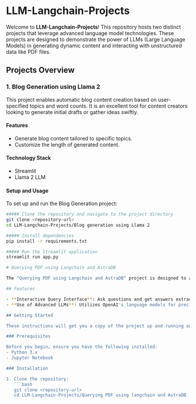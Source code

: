 # LLM-Langchain-Projects

Welcome to **LLM-Langchain-Projects**! This repository hosts two distinct projects that leverage advanced language model technologies. These projects are designed to demonstrate the power of LLMs (Large Language Models) in generating dynamic content and interacting with unstructured data like PDF files.

## Projects Overview

### 1. Blog Generation using Llama 2

This project enables automatic blog content creation based on user-specified topics and word counts. It is an excellent tool for content creators looking to generate initial drafts or gather ideas swiftly.

#### Features
- Generate blog content tailored to specific topics.
- Customize the length of generated content.

#### Technology Stack
- Streamlit
- Llama 2 LLM

#### Setup and Usage
To set up and run the Blog Generation project:
```bash
##### Clone the repository and navigate to the project directory
git clone <repository-url>
cd LLM-Langchain-Projects/Blog generation using Llama 2

##### Install dependencies
pip install -r requirements.txt

##### Run the Streamlit application
streamlit run app.py

# Querying PDF using Langchain and AstraDB

The "Querying PDF using Langchain and AstraDB" project is designed to allow users to interactively query any PDF document by asking questions. It leverages a powerful OpenAI language model to analyze and extract information directly from the provided PDF files, enabling a robust, AI-driven approach to understanding document content.

## Features

- **Interactive Query Interface**: Ask questions and get answers extracted from the PDF document.
- **Use of Advanced LLMs**: Utilizes OpenAI's language models for precise and context-aware information extraction.

## Getting Started

These instructions will get you a copy of the project up and running on your local machine for development and testing purposes.

### Prerequisites

Before you begin, ensure you have the following installed:
- Python 3.x
- Jupyter Notebook

### Installation

1. Clone the repository:
   ```bash
   git clone <repository-url>
   cd LLM-Langchain-Projects/Querying PDF using langchain and AstraDB
